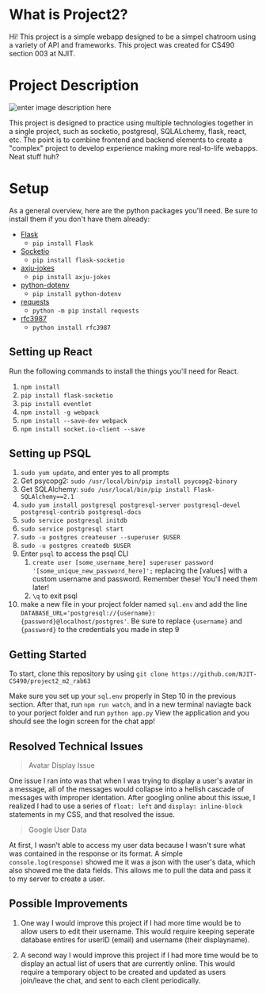 


# What is Project2?
Hi! This project is a simple webapp designed to be a simpel chatroom using a variety of API and frameworks. This project was created for CS490 section 003 at NJIT.

# Project Description
![enter image description here](https://i.imgur.com/YXmfLkn.jpg)

This project is designed to practice using multiple technologies together in a single project, such as socketio, postgresql, SQLALchemy, flask, react, etc. The point is to combine frontend and backend elements to create a "complex" project to develop experience making more real-to-life webapps. Neat stuff huh?

# Setup
As a general overview, here are the python packages you'll need. Be sure to install them if you don't have them already:
- [Flask](https://flask.palletsprojects.com/en/1.1.x/)
	- `pip install Flask`
- [Socketio](https://flask-socketio.readthedocs.io/en/latest/)
	- `pip install flask-socketio`
- [axju-jokes](https://pypi.org/project/axju-jokes/)
	- `pip install axju-jokes`
- [python-dotenv](https://pypi.org/project/python-dotenv/)
	- `pip install python-dotenv`
- [requests](https://requests.readthedocs.io/en/master/)
	- `python -m pip install requests`
- [rfc3987](https://pypi.org/project/rfc3987/)
	- `python install rfc3987`

## Setting up React
Run the following commands to install the things you'll need for React.
1) `npm install`  
2) `pip install flask-socketio`  
3) `pip install eventlet`  
4) `npm install -g webpack`  
5) `npm install --save-dev webpack`  
6) `npm install socket.io-client --save`  

## Setting up PSQL
1)  `sudo yum update`, and enter yes to all prompts
2) Get psycopg2:  `sudo /usr/local/bin/pip install psycopg2-binary`
3)  Get SQLAlchemy:  `sudo /usr/local/bin/pip install Flask-SQLAlchemy==2.1`
4) `sudo yum install postgresql postgresql-server postgresql-devel postgresql-contrib postgresql-docs`
5) `sudo service postgresql initdb`
6) `sudo service postgresql start`
7) `sudo -u postgres createuser --superuser $USER`
8) `sudo -u postgres createdb $USER`
9) Enter `psql` to access the psql CLI
	1)  `create user [some_username_here] superuser password '[some_unique_new_password_here]';` replacing the [values] with a custom username and password. Remember these! You'll need them later!
	2) `\q` to exit psql
10)  make a new file in your project folder named `sql.env` and add the line `DATABASE_URL='postgresql://{username}:{password}@localhost/postgres'`. Be sure to replace `{username}` and `{password}` to the credentials you made in step 9

## Getting Started
To start, clone this repository by using
`git clone https://github.com/NJIT-CS490/project2_m2_rab63`

Make sure you set up your `sql.env` properly in Step 10 in the previous section. After that, run `npm run watch`, and in a new terminal naviagte back to your porject folder and run `python app.py` View the application and you should see the login screen for the chat app!

## Resolved Technical Issues
> Avatar Display Issue

One issue I ran into was that when I was trying to display a user's avatar in a message, all of the messages would collapse into a hellish cascade of messages with improper identation. After googling online about this issue, I realized I had to use a series of `float: left` and `display: inline-block` statements in my CSS, and that resolved the issue.

> Google User Data

At first, I wasn't able to access my user data because I wasn't sure what was contained in the response or its format. A simple `console.log(response)` showed me it was a json with the user's data, which also showed me the data fields. This allows me to pull the data and pass it to my server to create a user.

## Possible Improvements
1) One way I would improve this project if I had more time would be to allow users to edit their username. This would require keeping seperate database entires for userID (email) and username (their displayname).

2) A second way I would improve this project if I had more time would be to display an actual list of users that are currently online. This would require a temporary object to be created and updated as users join/leave the chat, and sent to each client periodically.